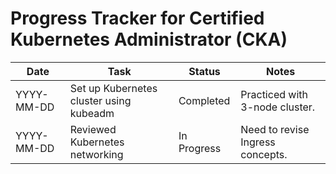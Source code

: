 # Progress Tracker for Certified Kubernetes Administrator (CKA)

| **Date**       | **Task**                                     | **Status**        | **Notes**                          |
|----------------|----------------------------------------------|-------------------|------------------------------------|
| YYYY-MM-DD     | Set up Kubernetes cluster using kubeadm      | Completed         | Practiced with 3-node cluster.     |
| YYYY-MM-DD     | Reviewed Kubernetes networking               | In Progress       | Need to revise Ingress concepts.   |
